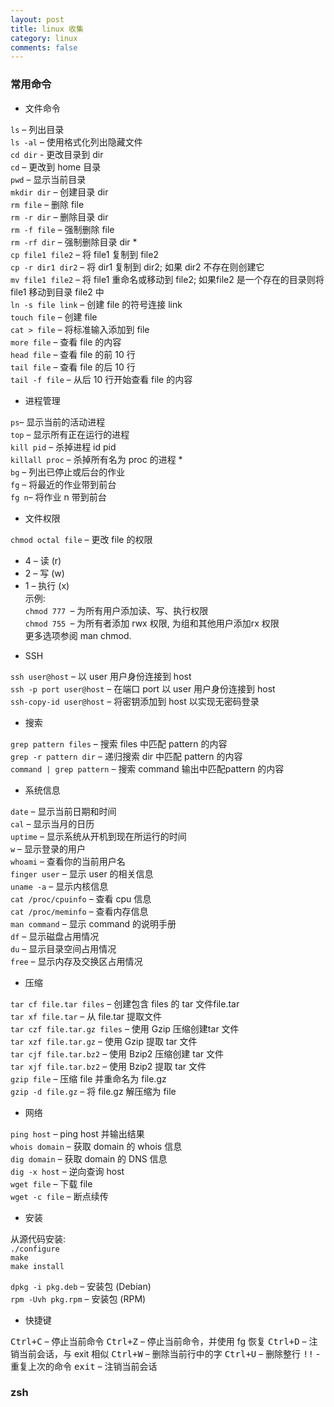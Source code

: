 ```yaml
---
layout: post
title: linux 收集
category: linux
comments: false
---
```


### 常用命令

+ 文件命令

`ls` – 列出目录  
`ls -al` – 使用格式化列出隐藏文件  
`cd dir` - 更改目录到 dir  
`cd` – 更改到 home 目录  
`pwd` – 显示当前目录  
`mkdir dir` – 创建目录 dir  
`rm file` – 删除 file  
`rm -r dir` – 删除目录 dir  
`rm -f file` – 强制删除 file  
`rm -rf dir` – 强制删除目录 dir *  
`cp file1 file2` – 将 file1 复制到 file2  
`cp -r dir1 dir2` – 将 dir1 复制到 dir2; 如果 dir2 不存在则创建它  
`mv file1 file2` – 将 file1 重命名或移动到 file2; 如果file2 是一个存在的目录则将 file1 移动到目录 file2 中  
`ln -s file link` – 创建 file 的符号连接 link  
`touch file` – 创建 file  
`cat > file` – 将标准输入添加到 file  
`more file` – 查看 file 的内容  
`head file` – 查看 file 的前 10 行  
`tail file` – 查看 file 的后 10 行  
`tail -f file` – 从后 10 行开始查看 file 的内容  

+ 进程管理

`ps`– 显示当前的活动进程  
`top` – 显示所有正在运行的进程  
`kill pid` – 杀掉进程 id pid  
`killall proc` – 杀掉所有名为 proc 的进程 *  
`bg` – 列出已停止或后台的作业  
`fg` – 将最近的作业带到前台  
`fg n`– 将作业 n 带到前台  

+ 文件权限

`chmod octal file` – 更改 file 的权限  
- 4 – 读 (r)  
- 2 – 写 (w)  
- 1 – 执行 (x)  
示例:  
`chmod 777 `– 为所有用户添加读、写、执行权限  
`chmod 755 `– 为所有者添加 rwx 权限, 为组和其他用户添加rx 权限  
更多选项参阅 man chmod.

+ SSH

`ssh user@host` – 以 user 用户身份连接到 host  
`ssh -p port user@host` – 在端口 port 以 user 用户身份连接到 host  
`ssh-copy-id user@host` – 将密钥添加到 host 以实现无密码登录  

+ 搜索

`grep pattern files` – 搜索 files 中匹配 pattern 的内容  
`grep -r pattern dir` – 递归搜索 dir 中匹配 pattern 的内容  
`command | grep pattern` – 搜索 command 输出中匹配pattern 的内容  

+ 系统信息

`date` – 显示当前日期和时间  
`cal` – 显示当月的日历  
`uptime` – 显示系统从开机到现在所运行的时间  
`w` – 显示登录的用户  
`whoami` – 查看你的当前用户名  
`finger user` – 显示 user 的相关信息  
`uname -a` – 显示内核信息  
`cat /proc/cpuinfo` – 查看 cpu 信息  
`cat /proc/meminfo` – 查看内存信息  
`man command` – 显示 command 的说明手册  
`df` – 显示磁盘占用情况  
`du` – 显示目录空间占用情况  
`free` – 显示内存及交换区占用情况  

+ 压缩

`tar cf file.tar files` – 创建包含 files 的 tar 文件file.tar  
`tar xf file.tar` – 从 file.tar 提取文件  
`tar czf file.tar.gz files` – 使用 Gzip 压缩创建tar 文件  
`tar xzf file.tar.gz` – 使用 Gzip 提取 tar 文件  
`tar cjf file.tar.bz2` – 使用 Bzip2 压缩创建 tar 文件  
`tar xjf file.tar.bz2` – 使用 Bzip2 提取 tar 文件  
`gzip file` – 压缩 file 并重命名为 file.gz  
`gzip -d file.gz` – 将 file.gz 解压缩为 file  

+ 网络

`ping host` – ping host 并输出结果  
`whois domain` – 获取 domain 的 whois 信息  
`dig domain` – 获取 domain 的 DNS 信息  
`dig -x host` – 逆向查询 host  
`wget file` – 下载 file  
`wget -c file` – 断点续传  

+ 安装

从源代码安装:  
`./configure`  
`make`  
`make install`  

`dpkg -i pkg.deb` – 安装包 (Debian)  
`rpm -Uvh pkg.rpm` – 安装包 (RPM)  

+ 快捷键

<kbd>Ctrl+C</kbd> – 停止当前命令
<kbd>Ctrl+Z</kbd> – 停止当前命令，并使用 fg 恢复
<kbd>Ctrl+D</kbd> – 注销当前会话，与 exit 相似
<kbd>Ctrl+W</kbd> – 删除当前行中的字
<kbd>Ctrl+U</kbd> – 删除整行
<kbd>!!</kbd> - 重复上次的命令
<kbd>exit</kbd> – 注销当前会话

### zsh

